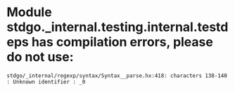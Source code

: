 # Module stdgo._internal.testing.internal.testdeps has compilation errors, please do not use:
```
stdgo/_internal/regexp/syntax/Syntax__parse.hx:418: characters 138-140 : Unknown identifier : _0

```

